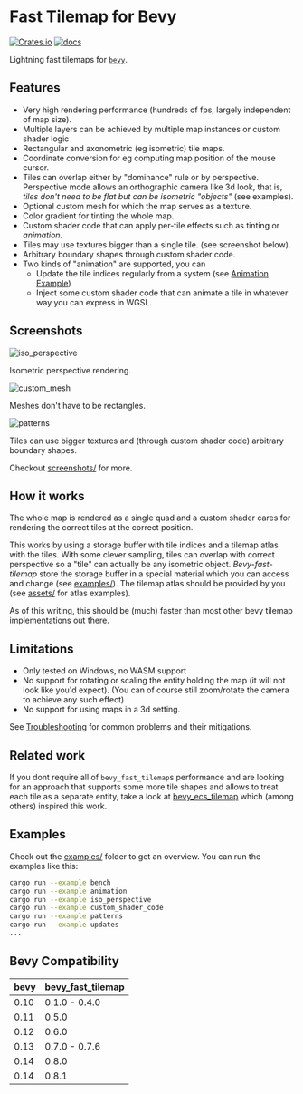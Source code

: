 
# Fast Tilemap for Bevy

[![Crates.io](https://img.shields.io/crates/v/bevy_fast_tilemap)](https://crates.io/crates/bevy_fast_tilemap)
[![docs](https://docs.rs/bevy_fast_tilemap/badge.svg)](https://docs.rs/bevy_fast_tilemap/)

Lightning fast tilemaps for [`bevy`](https://bevyengine.org/).

## Features

- Very high rendering performance (hundreds of fps, largely independent of map size).
- Multiple layers can be achieved by multiple map instances or custom shader logic
- Rectangular and axonometric (eg isometric) tile maps.
- Coordinate conversion for eg computing map position of the mouse cursor.
- Tiles can overlap either by "dominance" rule or by perspective.
  Perspective mode allows an orthographic camera like 3d look,
  that is, *tiles don't need to be flat but can be isometric "objects"* (see examples).
- Optional custom mesh for which the map serves as a texture.
- Color gradient for tinting the whole map.
- Custom shader code that can apply per-tile effects such as tinting or *animation*.
- Tiles may use textures bigger than a single tile. (see screenshot below).
- Arbitrary boundary shapes through custom shader code.
- Two kinds of "animation" are supported, you can
  - Update the tile indices regularly from a system (see [Animation Example](examples/animation.rs))
  - Inject some custom shader code that can animate a tile in whatever way you can express in WGSL.

## Screenshots

![iso_perspective](screenshots/iso_perspective.png)

Isometric perspective rendering.

![custom_mesh](screenshots/custom_mesh.png)

Meshes don't have to be rectangles.

![patterns](screenshots/patterns.png)

Tiles can use bigger textures and (through custom shader code) arbitrary boundary shapes.

Checkout [screenshots/](screenshots/) for more.

## How it works

The whole map is rendered as a single quad and a custom shader cares for rendering the
correct tiles at the correct position.

This works by using a storage buffer with tile indices and a tilemap atlas with the tiles.
With some clever sampling, tiles can overlap with correct perspective so a "tile" can actually be
any isometric object.
*Bevy-fast-tilemap* store the storage buffer in a special material which you can access and change
(see [examples/](examples/)).
The tilemap atlas should be provided by you (see [assets/](assets/) for atlas examples).

As of this writing, this should be (much) faster than most other bevy tilemap implementations out
there.

## Limitations

- Only tested on Windows, no WASM support
- No support for rotating or scaling the entity holding the map (it will not look like you'd expect).
  (You can of course still zoom/rotate the camera to achieve any such effect)
- No support for using maps in a 3d setting.

See [Troubleshooting](docs/Troubleshooting.md) for common problems and their mitigations.

## Related work

If you dont require all of `bevy_fast_tilemap`s performance and are looking for an approach that
supports some more tile shapes and allows to treat each tile as a separate entity, take a look at
[bevy_ecs_tilemap](https://github.com/StarArawn/bevy_ecs_tilemap/) which (among others) inspired
this work.

## Examples

Check out the [examples/](examples/) folder to get an overview.
You can run the examples like this:

```bash
cargo run --example bench
cargo run --example animation
cargo run --example iso_perspective
cargo run --example custom_shader_code
cargo run --example patterns
cargo run --example updates
...
```

## Bevy Compatibility

|bevy|bevy_fast_tilemap|
|---|---|
|0.10|0.1.0 - 0.4.0|
|0.11|0.5.0|
|0.12|0.6.0|
|0.13|0.7.0 - 0.7.6|
|0.14|0.8.0|
|0.14|0.8.1|
